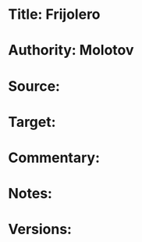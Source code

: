 # Title: Frijolero

# Authority: Molotov

# Source:

# Target:  

# Commentary:  

# Notes:  

# Versions:  